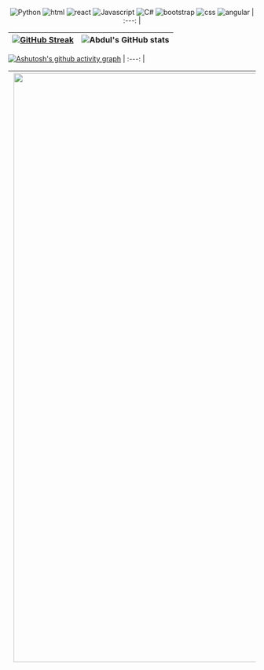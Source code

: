<div align="center">
  
![Python](https://img.shields.io/badge/Python-eee9e3?style=for-the-badge&logo=python&logoColor=e0c1b1) ![html](https://img.shields.io/badge/HTML5-D3BCAE?style=for-the-badge&logo=html5&logoColor=eee9e3) ![react](https://img.shields.io/badge/React-dbbb8c?style=for-the-badge&logo=react&logoColor=FFF6F6) ![Javascript](https://img.shields.io/badge/JavaScript-c9cbb6?style=for-the-badge&logo=javascript&logoColor=FFF) ![C#](https://img.shields.io/badge/C%23-b2ad83?style=for-the-badge&logo=C%20sharp&logoColor=eee9e3) ![bootstrap](https://img.shields.io/badge/Bootstrap-bfd0d8?style=for-the-badge&logo=bootstrap&logoColor=eee9e3) ![css](https://img.shields.io/badge/CSS3-a3bacc?style=for-the-badge&logo=css3&logoColor=eee9e3) ![angular](https://img.shields.io/badge/Angular-879db2?style=for-the-badge&logo=angular&logoColor=eee9e3) 
| :---: |

  

</div>

  
[![GitHub Streak](https://github-readme-streak-stats.herokuapp.com?user=luciasoraire&theme=radical&locale=es&background=dbbb8c&ring=eee9e3&fire=eee9e3&currStreakNum=eee9e3&currStreakLabel=eee9e3&sideNums=eee9e3&stroke=eee9e3&sideLabels=eee9e3&dates=eee9e3&hide_border=true)](https://git.io/streak-stats) |  ![Abdul's GitHub stats](https://github-readme-stats.vercel.app/api?username=luciasoraire&show_icons=true&locale=es&theme=react&bg_color=B3B8AA&title_color=eee9e3&text_color=eee9e3&icon_color=eee9e3) |
| :---: | :---: |

[![Ashutosh's github activity graph](https://github-readme-activity-graph.vercel.app/graph?username=luciasoraire&locale=es&bg_color=D3BCAE&area=true&title_color=eee9e3&custom_title=Gráfico%20de%20Contribuciones&color=eee9e3&hide_border=true&line=eee9e3&point=eee9e3&area_color=ffffff)](https://github.com/luciasoraire/github-readme-activity-graph)
| :---: |
  
 <img align='right' src="https://i.ibb.co/YpWJz08/ZZ.png" width="1200"> | <p align="justify-center">Proyecto realizado durante el cursado de Codo a Codo 4.0. <br> La estructura contiene CSS, FlexBox y Grid, formulario validado con JS y API Rest. El proyecto fue destacado por nuestra docente Paola Romero. *Accedé a la demo [aquí](https://laualu.netlify.app/)*. <br> ¡Espero que les guste tanto como a mi! |
| :---: | :---: |
  
 

 
